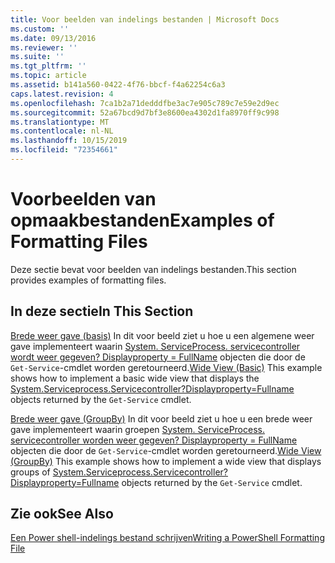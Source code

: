 ```yaml
---
title: Voor beelden van indelings bestanden | Microsoft Docs
ms.custom: ''
ms.date: 09/13/2016
ms.reviewer: ''
ms.suite: ''
ms.tgt_pltfrm: ''
ms.topic: article
ms.assetid: b141a560-0422-4f76-bbcf-f4a62254c6a3
caps.latest.revision: 4
ms.openlocfilehash: 7ca1b2a71dedddfbe3ac7e905c789c7e59e2d9ec
ms.sourcegitcommit: 52a67bcd9d7bf3e8600ea4302d1fa8970ff9c998
ms.translationtype: MT
ms.contentlocale: nl-NL
ms.lasthandoff: 10/15/2019
ms.locfileid: "72354661"
---
```

# <a name="examples-of-formatting-files"></a><span data-ttu-id="c0799-102">Voorbeelden van opmaakbestanden</span><span class="sxs-lookup"><span data-stu-id="c0799-102">Examples of Formatting Files</span></span>

<span data-ttu-id="c0799-103">Deze sectie bevat voor beelden van indelings bestanden.</span><span class="sxs-lookup"><span data-stu-id="c0799-103">This section provides examples of formatting files.</span></span>

## <a name="in-this-section"></a><span data-ttu-id="c0799-104">In deze sectie</span><span class="sxs-lookup"><span data-stu-id="c0799-104">In This Section</span></span>

<span data-ttu-id="c0799-105">[Brede weer gave (basis)](./wide-view-basic.md) In dit voor beeld ziet u hoe u een algemene weer gave implementeert waarin [System. ServiceProcess. servicecontroller wordt weer gegeven? Displayproperty = FullName](/dotnet/api/System.ServiceProcess.ServiceController) objecten die door de `Get-Service`-cmdlet worden geretourneerd.</span><span class="sxs-lookup"><span data-stu-id="c0799-105">[Wide View (Basic)](./wide-view-basic.md) This example shows how to implement a basic wide view that displays the [System.Serviceprocess.Servicecontroller?Displayproperty=Fullname](/dotnet/api/System.ServiceProcess.ServiceController) objects returned by the `Get-Service` cmdlet.</span></span>

<span data-ttu-id="c0799-106">[Brede weer gave (GroupBy)](./wide-view-groupby.md) In dit voor beeld ziet u hoe u een brede weer gave implementeert waarin groepen [System. ServiceProcess. servicecontroller worden weer gegeven? Displayproperty = FullName](/dotnet/api/System.ServiceProcess.ServiceController) objecten die door de `Get-Service`-cmdlet worden geretourneerd.</span><span class="sxs-lookup"><span data-stu-id="c0799-106">[Wide View (GroupBy)](./wide-view-groupby.md) This example shows how to implement a wide view that displays groups of [System.Serviceprocess.Servicecontroller?Displayproperty=Fullname](/dotnet/api/System.ServiceProcess.ServiceController) objects returned by the `Get-Service` cmdlet.</span></span>

## <a name="see-also"></a><span data-ttu-id="c0799-107">Zie ook</span><span class="sxs-lookup"><span data-stu-id="c0799-107">See Also</span></span>

[<span data-ttu-id="c0799-108">Een Power shell-indelings bestand schrijven</span><span class="sxs-lookup"><span data-stu-id="c0799-108">Writing a PowerShell Formatting File</span></span>](./writing-a-powershell-formatting-file.md)
